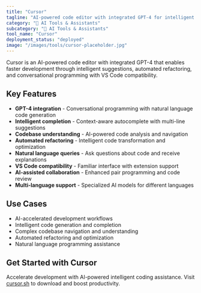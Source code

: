 ```yaml
---
title: "Cursor"
tagline: "AI-powered code editor with integrated GPT-4 for intelligent development"
category: "🤖 AI Tools & Assistants"
subcategory: "🤖 AI Tools & Assistants"
tool_name: "Cursor"
deployment_status: "deployed"
image: "/images/tools/cursor-placeholder.jpg"
---
```

Cursor is an AI-powered code editor with integrated GPT-4 that enables faster development through intelligent suggestions, automated refactoring, and conversational programming with VS Code compatibility.

## Key Features

- **GPT-4 integration** - Conversational programming with natural language code generation
- **Intelligent completion** - Context-aware autocomplete with multi-line suggestions
- **Codebase understanding** - AI-powered code analysis and navigation
- **Automated refactoring** - Intelligent code transformation and optimization
- **Natural language queries** - Ask questions about code and receive explanations
- **VS Code compatibility** - Familiar interface with extension support
- **AI-assisted collaboration** - Enhanced pair programming and code review
- **Multi-language support** - Specialized AI models for different languages

## Use Cases

- AI-accelerated development workflows
- Intelligent code generation and completion
- Complex codebase navigation and understanding
- Automated refactoring and optimization
- Natural language programming assistance

## Get Started with Cursor

Accelerate development with AI-powered intelligent coding assistance. Visit [cursor.sh](https://cursor.sh) to download and boost productivity.